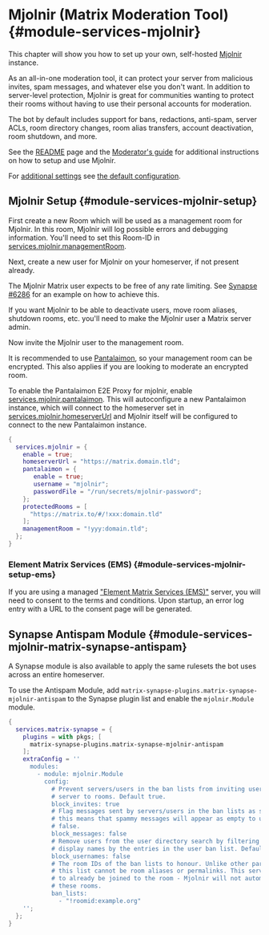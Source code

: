# Mjolnir (Matrix Moderation Tool) {#module-services-mjolnir}

This chapter will show you how to set up your own, self-hosted
[Mjolnir](https://github.com/matrix-org/mjolnir) instance.

As an all-in-one moderation tool, it can protect your server from
malicious invites, spam messages, and whatever else you don't want.
In addition to server-level protection, Mjolnir is great for communities
wanting to protect their rooms without having to use their personal
accounts for moderation.

The bot by default includes support for bans, redactions, anti-spam,
server ACLs, room directory changes, room alias transfers, account
deactivation, room shutdown, and more.

See the [README](https://github.com/matrix-org/mjolnir#readme)
page and the [Moderator's guide](https://github.com/matrix-org/mjolnir/blob/main/docs/moderators.md)
for additional instructions on how to setup and use Mjolnir.

For [additional settings](#opt-services.mjolnir.settings)
see [the default configuration](https://github.com/matrix-org/mjolnir/blob/main/config/default.yaml).

## Mjolnir Setup {#module-services-mjolnir-setup}

First create a new Room which will be used as a management room for Mjolnir. In
this room, Mjolnir will log possible errors and debugging information. You'll
need to set this Room-ID in [services.mjolnir.managementRoom](#opt-services.mjolnir.managementRoom).

Next, create a new user for Mjolnir on your homeserver, if not present already.

The Mjolnir Matrix user expects to be free of any rate limiting.
See [Synapse #6286](https://github.com/matrix-org/synapse/issues/6286)
for an example on how to achieve this.

If you want Mjolnir to be able to deactivate users, move room aliases, shutdown rooms, etc.
you'll need to make the Mjolnir user a Matrix server admin.

Now invite the Mjolnir user to the management room.

It is recommended to use [Pantalaimon](https://github.com/matrix-org/pantalaimon),
so your management room can be encrypted. This also applies if you are looking to moderate an encrypted room.

To enable the Pantalaimon E2E Proxy for mjolnir, enable
[services.mjolnir.pantalaimon](#opt-services.mjolnir.pantalaimon.enable). This will
autoconfigure a new Pantalaimon instance, which will connect to the homeserver
set in [services.mjolnir.homeserverUrl](#opt-services.mjolnir.homeserverUrl) and Mjolnir itself
will be configured to connect to the new Pantalaimon instance.

```nix
{
  services.mjolnir = {
    enable = true;
    homeserverUrl = "https://matrix.domain.tld";
    pantalaimon = {
       enable = true;
       username = "mjolnir";
       passwordFile = "/run/secrets/mjolnir-password";
    };
    protectedRooms = [
      "https://matrix.to/#/!xxx:domain.tld"
    ];
    managementRoom = "!yyy:domain.tld";
  };
}
```

### Element Matrix Services (EMS) {#module-services-mjolnir-setup-ems}

If you are using a managed ["Element Matrix Services (EMS)"](https://ems.element.io/)
server, you will need to consent to the terms and conditions. Upon startup, an error
log entry with a URL to the consent page will be generated.

## Synapse Antispam Module {#module-services-mjolnir-matrix-synapse-antispam}

A Synapse module is also available to apply the same rulesets the bot
uses across an entire homeserver.

To use the Antispam Module, add `matrix-synapse-plugins.matrix-synapse-mjolnir-antispam`
to the Synapse plugin list and enable the `mjolnir.Module` module.

```nix
{
  services.matrix-synapse = {
    plugins = with pkgs; [
      matrix-synapse-plugins.matrix-synapse-mjolnir-antispam
    ];
    extraConfig = ''
      modules:
        - module: mjolnir.Module
          config:
            # Prevent servers/users in the ban lists from inviting users on this
            # server to rooms. Default true.
            block_invites: true
            # Flag messages sent by servers/users in the ban lists as spam. Currently
            # this means that spammy messages will appear as empty to users. Default
            # false.
            block_messages: false
            # Remove users from the user directory search by filtering matrix IDs and
            # display names by the entries in the user ban list. Default false.
            block_usernames: false
            # The room IDs of the ban lists to honour. Unlike other parts of Mjolnir,
            # this list cannot be room aliases or permalinks. This server is expected
            # to already be joined to the room - Mjolnir will not automatically join
            # these rooms.
            ban_lists:
              - "!roomid:example.org"
    '';
  };
}
```
